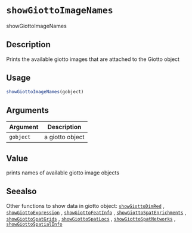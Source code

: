 # `showGiottoImageNames`

showGiottoImageNames


## Description

Prints the available giotto images that are attached to the Giotto object


## Usage

```r
showGiottoImageNames(gobject)
```


## Arguments

Argument      |Description
------------- |----------------
`gobject`     |     a giotto object


## Value

prints names of available giotto image objects


## Seealso

Other functions to show data in giotto object:
 [`showGiottoDimRed`](#showgiottodimred) ,
 [`showGiottoExpression`](#showgiottoexpression) ,
 [`showGiottoFeatInfo`](#showgiottofeatinfo) ,
 [`showGiottoSpatEnrichments`](#showgiottospatenrichments) ,
 [`showGiottoSpatGrids`](#showgiottospatgrids) ,
 [`showGiottoSpatLocs`](#showgiottospatlocs) ,
 [`showGiottoSpatNetworks`](#showgiottospatnetworks) ,
 [`showGiottoSpatialInfo`](#showgiottospatialinfo)


